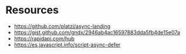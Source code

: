 # Resources

- https://github.com/platzi/async-landing
- https://gist.github.com/gndx/2946ab4ac16597883dda5fb4de15e07a
- https://rapidapi.com/hub
- https://es.javascript.info/script-async-defer